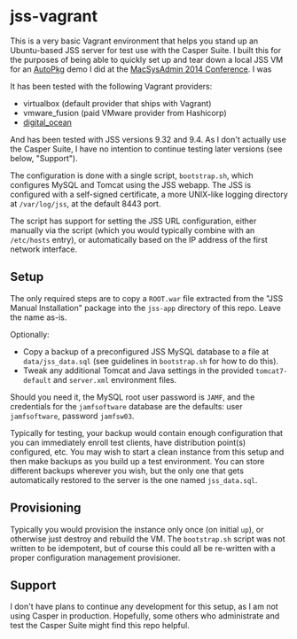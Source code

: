 jss-vagrant
===========

This is a very basic Vagrant environment that helps you stand up an Ubuntu-based JSS server for test use with the Casper Suite. I built this for the purposes of being able to quickly set up and tear down a local JSS VM for an [AutoPkg](https://autopkg.github.io/autopkg) demo I did at the [MacSysAdmin 2014 Conference](http://macsysadmin.se/2014/Wednesday.html). I was 

It has been tested with the following Vagrant providers:

* virtualbox (default provider that ships with Vagrant)
* vmware_fusion (paid VMware provider from Hashicorp)
* [digital_ocean](https://github.com/smdahlen/vagrant-digitalocean)

And has been tested with JSS versions 9.32 and 9.4. As I don't actually use the Casper Suite, I have no intention to continue testing later versions (see below, "Support").

The configuration is done with a single script, `bootstrap.sh`, which configures MySQL and Tomcat using the JSS webapp. The JSS is configured with a self-signed certificate, a more UNIX-like logging directory at `/var/log/jss`, at the default 8443 port.

The script has support for setting the JSS URL configuration, either manually via the script (which you would typically combine with an `/etc/hosts` entry), or automatically based on the IP address of the first network interface.

Setup
-----

The only required steps are to copy a `ROOT.war` file extracted from the "JSS Manual Installation" package into the `jss-app` directory of this repo. Leave the name as-is.

Optionally:

* Copy a backup of a preconfigured JSS MySQL database to a file at `data/jss_data.sql` (see guidelines in `bootstrap.sh` for how to do this).
* Tweak any additional Tomcat and Java settings in the provided `tomcat7-default` and `server.xml` environment files.

Should you need it, the MySQL root user password is `JAMF`, and the credentials for the `jamfsoftware` database are the defaults: user `jamfsoftware`, password `jamfsw03`.

Typically for testing, your backup would contain enough configuration that you can immediately enroll test clients, have distribution point(s) configured, etc. You may wish to start a clean instance from this setup and then make backups as you build up a test environment. You can store different backups wherever you wish, but the only one that gets automatically restored to the server is the one named `jss_data.sql`.


Provisioning
------------

Typically you would provision the instance only once (on initial `up`), or otherwise just destroy and rebuild the VM. The `bootstrap.sh` script was not written to be idempotent, but of course this could all be re-written with a proper configuration management provisioner.


Support
-------

I don't have plans to continue any development for this setup, as I am not using Casper in production. Hopefully, some others who administrate and test the Casper Suite might find this repo helpful.
